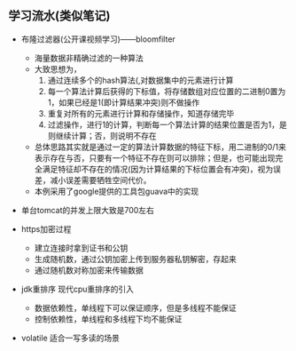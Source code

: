 ## 学习流水(类似笔记)

- 布隆过滤器(公开课视频学习)——bloomfilter
    - 海量数据非精确过滤的一种算法
    - 大致思想为，
        1. 通过连续多个的hash算法(,对数据集中的元素进行计算
        2. 每一个算法计算后获得的下标值，将存储数组对应位置的二进制0置为1，如果已经是1(即计算结果冲突)则不做操作
        3. 重复对所有的元素进行计算和存储操作，知道存储完毕
        4. 过滤操作，进行1的计算，判断每一个算法计算的结果位置是否为1，是则继续计算；否，则说明不存在
    - 总体思路其实就是通过一定的算法计算数据的特征下标，用二进制的0/1来表示存在与否，只要有一个特征不存在则可以排除；但是，也可能出现完全满足特征却不存在的情况(因为计算结果的下标位置会有冲突)，视为误差，减小误差需要牺牲空间代价。
    - 本例采用了google提供的工具包guava中的实现

- 单台tomcat的并发上限大致是700左右
- https加密过程
    - 建立连接时拿到证书和公钥
    - 生成随机数，通过公钥加密上传到服务器私钥解密，存起来
    - 通过随机数对称加密来传输数据
- jdk重排序 现代cpu重排序的引入
    - 数据依赖性，单线程下可以保证顺序，但是多线程不能保证
    - 控制依赖性，单线程和多线程下均不能保证
- volatile 适合一写多读的场景